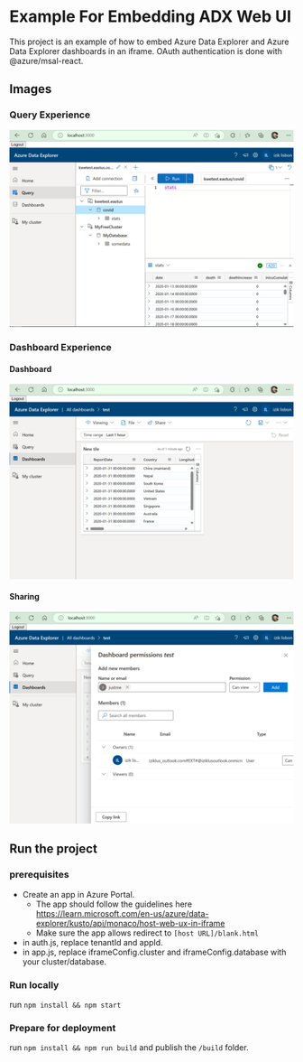 # Example For Embedding ADX Web UI

This project is an example of how to embed Azure Data Explorer and Azure Data Explorer dashboards in an iframe.
OAuth authentication is done with @azure/msal-react.

## Images

### Query Experience

![Query Experience](./docs/images/kwe-embed-query.png)

### Dashboard Experience

#### Dashboard

![Dashboards](./docs/images/kwe-embed-dashboard.png)

#### Sharing

![Dashboards Sharing](./docs/images/kwe-embed-share-dashboard.png)

## Run the project

### prerequisites

- Create an app in Azure Portal.
  - The app should follow the guidelines here <https://learn.microsoft.com/en-us/azure/data-explorer/kusto/api/monaco/host-web-ux-in-iframe>
  - Make sure the app allows redirect to `[host URL]/blank.html`
- in auth.js, replace tenantId and appId.
- in app.js, replace iframeConfig.cluster and iframeConfig.database with your cluster/database.

### Run locally

run `npm install && npm start`

### Prepare for deployment  

run `npm install && npm run build` and publish the `/build` folder.
